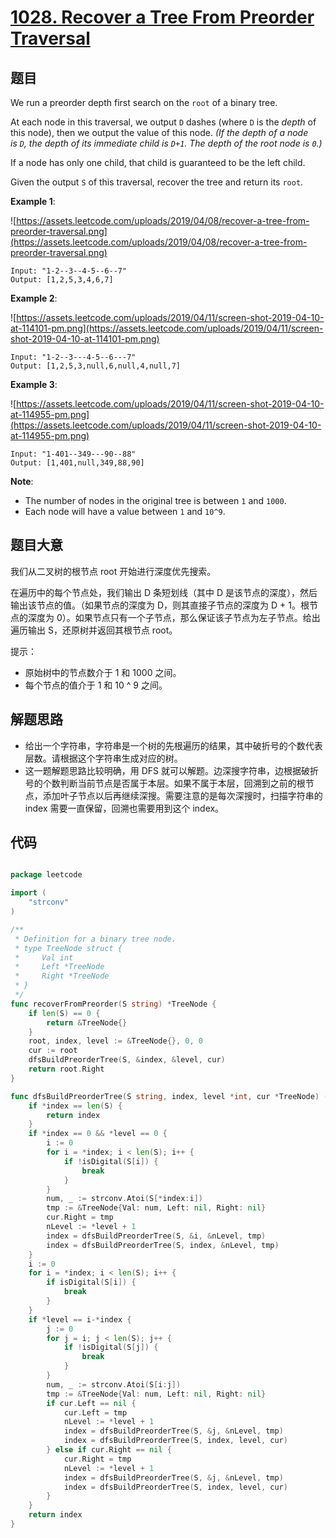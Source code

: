 # [1028. Recover a Tree From Preorder Traversal](https://leetcode.com/problems/recover-a-tree-from-preorder-traversal/)


## 题目

We run a preorder depth first search on the `root` of a binary tree.

At each node in this traversal, we output `D` dashes (where `D` is the *depth* of this node), then we output the value of this node. *(If the depth of a node is `D`, the depth of its immediate child is `D+1`. The depth of the root node is `0`.)*

If a node has only one child, that child is guaranteed to be the left child.

Given the output `S` of this traversal, recover the tree and return its `root`.

**Example 1**:

![https://assets.leetcode.com/uploads/2019/04/08/recover-a-tree-from-preorder-traversal.png](https://assets.leetcode.com/uploads/2019/04/08/recover-a-tree-from-preorder-traversal.png)

    Input: "1-2--3--4-5--6--7"
    Output: [1,2,5,3,4,6,7]

**Example 2**:

![https://assets.leetcode.com/uploads/2019/04/11/screen-shot-2019-04-10-at-114101-pm.png](https://assets.leetcode.com/uploads/2019/04/11/screen-shot-2019-04-10-at-114101-pm.png)

    Input: "1-2--3---4-5--6---7"
    Output: [1,2,5,3,null,6,null,4,null,7]

**Example 3**:

![https://assets.leetcode.com/uploads/2019/04/11/screen-shot-2019-04-10-at-114955-pm.png](https://assets.leetcode.com/uploads/2019/04/11/screen-shot-2019-04-10-at-114955-pm.png)

    Input: "1-401--349---90--88"
    Output: [1,401,null,349,88,90]

**Note**:

- The number of nodes in the original tree is between `1` and `1000`.
- Each node will have a value between `1` and `10^9`.

## 题目大意

我们从二叉树的根节点 root 开始进行深度优先搜索。

在遍历中的每个节点处，我们输出 D 条短划线（其中 D 是该节点的深度），然后输出该节点的值。（如果节点的深度为 D，则其直接子节点的深度为 D + 1。根节点的深度为 0）。如果节点只有一个子节点，那么保证该子节点为左子节点。给出遍历输出 S，还原树并返回其根节点 root。


提示：

- 原始树中的节点数介于 1 和 1000 之间。
- 每个节点的值介于 1 和 10 ^ 9 之间。


## 解题思路

- 给出一个字符串，字符串是一个树的先根遍历的结果，其中破折号的个数代表层数。请根据这个字符串生成对应的树。
- 这一题解题思路比较明确，用 DFS 就可以解题。边深搜字符串，边根据破折号的个数判断当前节点是否属于本层。如果不属于本层，回溯到之前的根节点，添加叶子节点以后再继续深搜。需要注意的是每次深搜时，扫描字符串的 index 需要一直保留，回溯也需要用到这个 index。


## 代码

```go

package leetcode

import (
	"strconv"
)

/**
 * Definition for a binary tree node.
 * type TreeNode struct {
 *     Val int
 *     Left *TreeNode
 *     Right *TreeNode
 * }
 */
func recoverFromPreorder(S string) *TreeNode {
	if len(S) == 0 {
		return &TreeNode{}
	}
	root, index, level := &TreeNode{}, 0, 0
	cur := root
	dfsBuildPreorderTree(S, &index, &level, cur)
	return root.Right
}

func dfsBuildPreorderTree(S string, index, level *int, cur *TreeNode) (newIndex *int) {
	if *index == len(S) {
		return index
	}
	if *index == 0 && *level == 0 {
		i := 0
		for i = *index; i < len(S); i++ {
			if !isDigital(S[i]) {
				break
			}
		}
		num, _ := strconv.Atoi(S[*index:i])
		tmp := &TreeNode{Val: num, Left: nil, Right: nil}
		cur.Right = tmp
		nLevel := *level + 1
		index = dfsBuildPreorderTree(S, &i, &nLevel, tmp)
		index = dfsBuildPreorderTree(S, index, &nLevel, tmp)
	}
	i := 0
	for i = *index; i < len(S); i++ {
		if isDigital(S[i]) {
			break
		}
	}
	if *level == i-*index {
		j := 0
		for j = i; j < len(S); j++ {
			if !isDigital(S[j]) {
				break
			}
		}
		num, _ := strconv.Atoi(S[i:j])
		tmp := &TreeNode{Val: num, Left: nil, Right: nil}
		if cur.Left == nil {
			cur.Left = tmp
			nLevel := *level + 1
			index = dfsBuildPreorderTree(S, &j, &nLevel, tmp)
			index = dfsBuildPreorderTree(S, index, level, cur)
		} else if cur.Right == nil {
			cur.Right = tmp
			nLevel := *level + 1
			index = dfsBuildPreorderTree(S, &j, &nLevel, tmp)
			index = dfsBuildPreorderTree(S, index, level, cur)
		}
	}
	return index
}

```